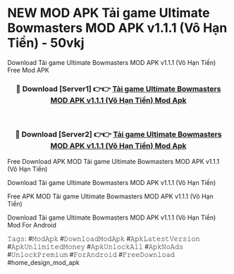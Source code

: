 # NEW MOD APK Tải game Ultimate Bowmasters MOD APK v1.1.1 (Vô Hạn Tiền) - 50vkj
Download Tải game Ultimate Bowmasters MOD APK v1.1.1 (Vô Hạn Tiền) Free Mod APK

<div align="center">
<h3>🔴 Download [Server1] 👉👉 <a href="https://apk-comot.site?title=Tải_game_Ultimate_Bowmasters_MOD_APK_v1.1.1_(Vô_Hạn_Tiền)">Tải game Ultimate Bowmasters MOD APK v1.1.1 (Vô Hạn Tiền) Mod Apk</a></h3><br>

<h3>🔴 Download [Server2] 👉👉 <a href="https://apk-comot.site?title=Tải_game_Ultimate_Bowmasters_MOD_APK_v1.1.1_(Vô_Hạn_Tiền)">Tải game Ultimate Bowmasters MOD APK v1.1.1 (Vô Hạn Tiền) Mod Apk</a></h3>
</div>


Free Download APK MOD Tải game Ultimate Bowmasters MOD APK v1.1.1 (Vô Hạn Tiền)

Download Tải game Ultimate Bowmasters MOD APK v1.1.1 (Vô Hạn Tiền) 

Free APK MOD Tải game Ultimate Bowmasters MOD APK v1.1.1 (Vô Hạn Tiền) 

Download Tải game Ultimate Bowmasters MOD APK v1.1.1 (Vô Hạn Tiền) Mod For Android

𝚃𝚊𝚐𝚜: #𝙼𝚘𝚍𝙰𝚙𝚔 #𝙳𝚘𝚠𝚗𝚕𝚘𝚊𝚍𝙼𝚘𝚍𝙰𝚙𝚔 #𝙰𝚙𝚔𝙻𝚊𝚝𝚎𝚜𝚝𝚅𝚎𝚛𝚜𝚒𝚘𝚗 #𝙰𝚙𝚔𝚄𝚗𝚕𝚒𝚖𝚒𝚝𝚎𝚍𝙼𝚘𝚗𝚎𝚢 #𝙰𝚙𝚔𝚄𝚗𝚕𝚘𝚌𝚔𝙰𝚕𝚕 #𝙰𝚙𝚔𝙽𝚘𝙰𝚍𝚜 #𝚄𝚗𝚕𝚘𝚌𝚔𝙿𝚛𝚎𝚖𝚒𝚞𝚖 #𝙵𝚘𝚛𝙰𝚗𝚍𝚛𝚘𝚒𝚍 #𝙵𝚛𝚎𝚎𝙳𝚘𝚠𝚗𝚕𝚘𝚊𝚍 #home_design_mod_apk